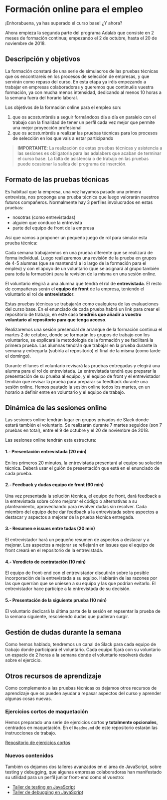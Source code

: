 # Formación online para el empleo
¡Enhorabuena, ya has superado el curso base! ¿Y ahora?

Ahora empieza la segunda parte del programa Adalab que consiste en 2 meses de formación continua; empezando el 2 de octubre, hasta el 20 de noviembre de 2018.

## Descripción y objetivos
La formación constará de una serie de simulacros de las pruebas técnicas que os encontrareis en los procesos de selección de empresas, y que servirán como repaso del curso. En esta etapa ya iréis empezando a trabajar en empresas colaboradoras y queremos que continuéis vuestra formación, ya con mucha menos intensidad, dedicando al menos 10 horas a la semana fuera del horario laboral. 

Los objetivos de la formación online para el empleo son:
1. que os acostumbréis a seguir formándoos día a día en paralelo con el trabajo con la finalidad de tener un perfil cada vez mejor que permite una mejor proyección profesional
2. que os acostumbréis a realizar las pruebas técnicas para los procesos de selección en los que vais a estar participando

> **IMPORTANTE**: La realización de estas pruebas técnicas y asistencia a las sesiones es obligatoria para las adalabers que acaban de terminar el curso base. La falta de asistencia o de trabajo en las pruebas puede ocasionar la salida del programa de inserción.

## Formato de las pruebas técnicas
Es habitual que la empresa, una vez hayamos pasado una primera entrevista, nos proponga una prueba técnica que luego valorarán nuestros futuros compañeros. Normalmente hay 3 perfiles involucrados en estas pruebas:  
* nosotras (como entrevistadas)
* alguien que conduce la entrevista
* parte del equipo de front de la empresa

Así que vamos a proponer un pequeño juego de rol para simular esta prueba técnica:

Cada semana trabajaremos en una prueba diferente que se realizará de forma individual. Luego realizaremos una revisión de la prueba en grupos de 4-5 alumnas (que se mantendrá a lo largo de la formación para el empleo) y con el apoyo de un voluntario (que se asignará al grupo también para toda la formación) para la revisión de la misma en una sesión online.

El voluntario elegirá a una alumna que tendrá el rol de **entrevistada**. El resto de compañeras serán el **equipo de front** de la empresa, teniendo el voluntario el rol de **entrevistador**.

Estas pruebas técnicas se trabajarán como cualquiera de las evaluaciones del curso base. En el enunciado de cada prueba habrá un link para crear el repositorio de trabajo, en este caso **tendréis que añadir a vuestro voluntario al repositorio para que tenga acceso**.

Realizaremos una sesión presencial de arranque de la formación continua el martes 2 de octubre, donde se formarán los grupos de trabajo con los voluntarios, se explicará la metodología de la formación y se facilitará la primera prueba. Las alumnas tendrán que trabajar en la prueba durante la semana y entregarla (subirla al repositorio) el final de la misma (como tarde el domingo).

Durante el lunes el voluntario revisará las pruebas entregadas y elegirá una alumna para el rol de entrevistada. La entrevistada tendrá que preparar la presentación de su prueba al equipo, y el equipo de front y el entrevistador tendrán que revisar la prueba para preparar su feedback durante una sesión online. Hemos pautado la sesión online todos los martes, en un horario a definir entre en voluntario y el equipo de trabajo.

## Dinámica de las sesiones online

Las sesiones online tendrán lugar en grupos privados de Slack donde estará también el voluntario. Se realizarán durante 7 martes seguidos (son 7 pruebas en total), entre el 9 de octubre y el 20 de noviembre de 2018.

Las sesiones online tendrán esta estructura:

#### 1.- Presentación entrevistada (20 min)
En los primeros 20 minutos, la entrevistada presentará al equipo su solución técnica. Deberá usar el guión de presentación que está en el enunciado de cada prueba.

#### 2.- Feedback y dudas equipo de front (60 min)
Una vez presentada la solución técnica, el equipo de front, dará feedback a la entrevistada sobre cómo mejorar el código o alternativas a su planteamiento, aprovechando para revolver dudas sin resolver. Cada miembro del equipo debe dar feedback a la entrevistada sobre aspectos a destacar y aspectos a mejorar de la prueba técnica entregada.

#### 3.- Resumen e issues entre todas (20 min)
El entrevistador hará un pequeño resumen de aspectos a destacar y a mejorar. Los aspectos a mejorar se reflejarán en issues que el equipo de front creará en el repositorio de la entrevistada.

#### 4.- Veredicto de contratación (10 min)
El equipo de front-end con el entrevistador discutirán sobre la posible incorporación de la entrevistada a su equipo. Hablarán de las razones por las que querrían que se uniesen a su equipo y las que podrían evitarlo. El entrevistador hace partícipe a la entrevistada de su decisión.

#### 5.- Presentación de la siguiente prueba (10 min)
El voluntario dedicará la última parte de la sesión en repsentar la prueba de la semana siguiente, resolviendo dudas que pudieran surgir.

## Gestión de dudas durante la semana
Como hemos hablado, tendremos un canal de Slack para cada equipo de trabajo donde participará el voluntario. Cada equipo fijará con su voluntario un espacio de 2 horas a la semana donde el voluntario resolverá dudas sobre el ejercicio.

## Otros recursos de aprendizaje
Como complemento a las pruebas técnicas os dejamos otros recursos de aprendizaje que os pueden ayudar a repasar aspectos del curso y aprender algunas cosas nuevas.


### Ejercicios cortos de maquetación
Hemos preparado una serie de ejercicios cortos **y totalmente opcionales**, centrados en maquetación. En el `Readme.md` de este repositorio estarán las instrucciones de trabajo.

[Repositorio de ejercicios cortos](https://github.com/Adalab/clarke-ejercicios-cortos-formacion-continua)

### Nuevos contenidos
También os dejamos dos talleres avanzados en el área de JavaScript, sobre testing y debugging, que algunas empresas colaboradoras han manifestado su utilidad para un perfil junior front-end como el vuestro:
- [Taller de testing en JavaScript](./taller-testing/1_taller_testing.md)
- [Taller de debugging en JavaScript](./taller_debugging/1_taller_debugging.md)
